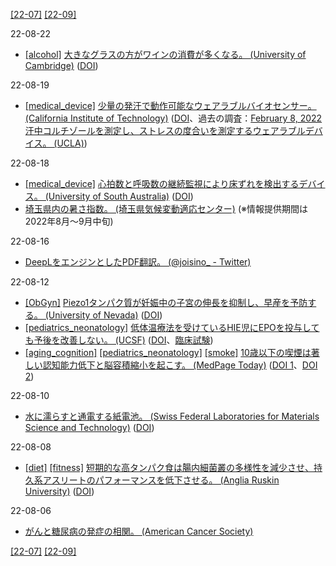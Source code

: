 [\[22-07\]](2207.md) [\[22-09\]](2209.md)

22-08-22
* [\[alcohol\]](alcohol.md) [大きなグラスの方がワインの消費が多くなる。 (University of Cambridge)](https://www.cam.ac.uk/research/news/larger-wine-glasses-may-lead-people-to-drink-more) ([DOI](https://doi.org/10.1186/s12889-016-3068-z))

22-08-19
* [\[medical_device\]](medical_device.md) [少量の発汗で動作可能なウェアラブルバイオセンサー。 (California Institute of Technology)](https://www.caltech.edu/about/news/new-wearable-sensor-detects-even-more-compounds-in-human-sweat) ([DOI](https://dx.doi.org/10.1038/s41551-022-00916-z)、過去の調査：[February 8, 2022
 汗中コルチゾールを測定し、ストレスの度合いを測定するウェアラブルデバイス。 (UCLA)](2202.md))

22-08-18
* [\[medical_device\]](medical_device.md) [心拍数と呼吸数の継続監視により床ずれを検出するデバイス。 (University of South Australia)](https://www.unisa.edu.au/media-centre/Releases/2022/tiny-optical-sensors-could-put-an-end-to-hospital-bed-sores/) ([DOI](https://dx.doi.org/10.1117/1.JBO.27.6.067002))
* [埼玉県内の暑さ指数。 (埼玉県気候変動適応センター)](https://saiplat.pref.saitama.lg.jp/archives/1277) (※情報提供期間は2022年8月～9月中旬)

22-08-16
* [DeepLをエンジンとしたPDF翻訳。 (@joisino_ - Twitter)](https://readable.joisino.net/)

22-08-12
* [\[ObGyn\]](ObGyn.md) [Piezo1タンパク質が妊娠中の子宮の伸長を抑制し、早産を予防する。 (University of Nevada)](https://www.unr.edu/nevada-today/news/2022/preterm-labor-research-finding) ([DOI](https://doi.org/10.1113/JP283299))
* [\[pediatrics_neonatology\]](pediatrics_neonatology.md) [低体温療法を受けているHIE児にEPOを投与しても予後を改善しない。 (UCSF)](https://newbornresearch.ucsf.edu/clinical-trials) ([DOI](https://doi.org/10.1056/NEJMoa2119660)、[臨床試験](https://clinicaltrials.gov/ct2/show/NCT02811263))
* [\[aging_cognition\]](aging_cognition.md) [\[pediatrics_neonatology\]](pediatrics_neonatology.md) [\[smoke\]](smoke.md) [10歳以下の喫煙は著しい認知能力低下と脳容積縮小を起こす。 (MedPage Today)](https://www.medpagetoday.com/pediatrics/preventivecare/100164) ([DOI 1](https://doi.org/10.1001/jamanetworkopen.2022.25991)、[DOI 2](https://doi.org/10.1001/jamanetworkopen.2022.26001))

22-08-10
* [水に濡らすと通電する紙電池。 (Swiss Federal Laboratories for Materials Science and Technology)](https://www.empa.ch/web/s604/wasser-aktivierte-batterie) ([DOI](https://doi.org/10.1038/s41598-022-15900-5))

22-08-08
* [\[diet\]](diet.md) [\[fitness\]](fitness.md) [短期的な高タンパク食は腸内細菌叢の多様性を減少させ、持久系アスリートのパフォーマンスを低下させる。 (Anglia Ruskin University)](https://aru.ac.uk/news/a-stable-gut-helps-elite-athletes-perform-better) ([DOI](https://dx.doi.org/10.1128/msystems.00129-22))

22-08-06
* [がんと糖尿病の発症の相関。 (American Cancer Society)](https://doi.org/10.2337/dc10-0666)

[\[22-07\]](2207.md) [\[22-09\]](2209.md)
